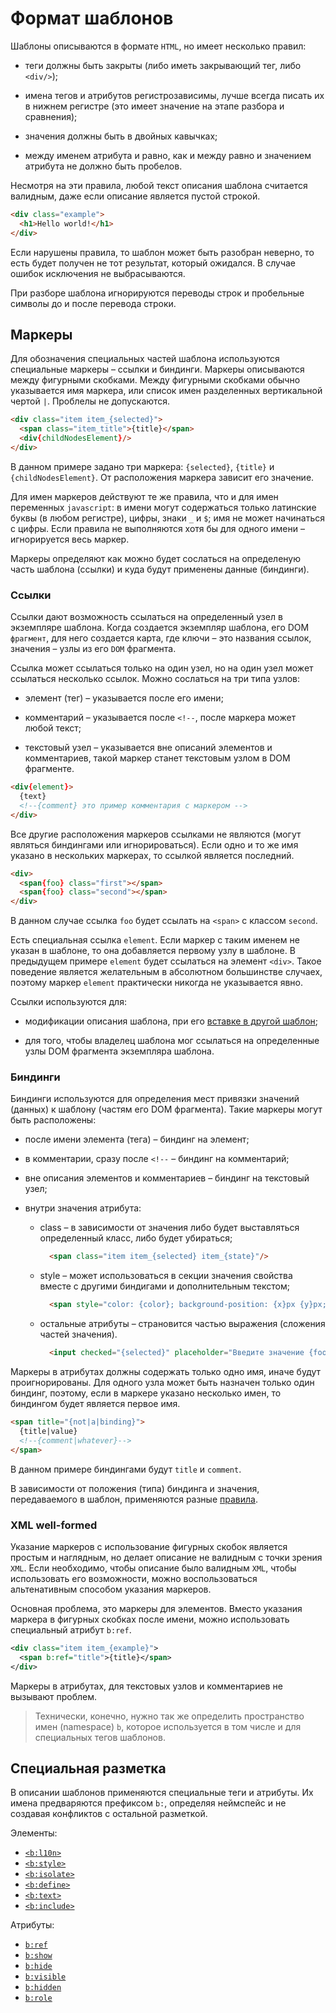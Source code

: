 # Формат шаблонов

Шаблоны описываются в формате `HTML`, но имеет несколько правил:

  * теги должны быть закрыты (либо иметь закрывающий тег, либо `<div/>`);

  * имена тегов и атрибутов регистрозависимы, лучше всегда писать их в нижнем регистре (это имеет значение на этапе разбора и сравнения);

  * значения должны быть в двойных кавычках;

  * между именем атрибута и равно, как и между равно и значением атрибута не должно быть пробелов.

Несмотря на эти правила, любой текст описания шаблона считается валидным, даже если описание является пустой строкой.

```html
<div class="example">
  <h1>Hello world!</h1>
</div>
```

Если нарушены правила, то шаблон может быть разобран неверно, то есть будет получен не тот результат, который ожидался. В случае ошибок исключения не выбрасываются.

При разборе шаблона игнорируются переводы строк и пробельные символы до и после перевода строки.

## Маркеры

Для обозначения специальных частей шаблона используются специальные маркеры – ссылки и биндинги. Маркеры описываются между фигурными скобками. Между фигурными скобками обычно указывается имя маркера, или список имен разделенных вертикальной чертой `|`. Проблелы не допускаются.

```html
<div class="item item_{selected}">
  <span class="item_title">{title}</span>
  <div{childNodesElement}/>
</div>
```
В данном примере задано три маркера: `{selected}`, `{title}` и `{childNodesElement}`. От расположения маркера зависит его значение.

Для имен маркеров действуют те же правила, что и для имен переменных `javascript`: в имени могут содержаться только латинские буквы (в любом регистре), цифры, знаки `_` и `$`; имя не может начинаться с цифры. Если правила не выполняются хотя бы для одного имени – игнорируется весь маркер.

Маркеры определяют как можно будет сослаться на определеную часть шаблона (ссылки) и куда будут применены данные (биндинги).

### Ссылки

Ссылки дают возможность ссылаться на определенный узел в экземпляре шаблона. Когда создается экземпляр шаблона, его DOM `фрагмент`, для него создается карта, где ключи – это названия ссылок, значения – узлы из его `DOM` фрагмента.

Ссылка может ссылаться только на один узел, но на один узел может ссылаться несколько ссылок. Можно сослаться на три типа узлов:

  * элемент (тег) – указывается после его имени;

  * комментарий – указывается после `<!--`, после маркера может любой текст;

  * текстовый узел – указывается вне описаний элементов и комментариев, такой маркер станет текстовым узлом в DOM фрагменте.

```html
<div{element}>
  {text}
  <!--{comment} это пример комментария с маркером -->
</div>
```

Все другие расположения маркеров ссылками не являются (могут являться биндингами или игнорироваться). Если одно и то же имя указано в нескольких маркерах, то ссылкой является последний.

```html
<div>
  <span{foo} class="first"></span>
  <span{foo} class="second"></span>
</div>
```

В данном случае ссылка `foo` будет ссылать на `<span>` с классом `second`.

Есть специальная ссылка `element`. Если маркер с таким именем не указан в шаблоне, то она добавляется первому узлу в шаблоне. В предыдущем примере `element` будет ссылаться на элемент `<div>`. Такое поведение является желательным в абсолютном большинстве случаех, поэтому маркер `element` практически никогда не указывается явно.

Ссылки используются для:

  * модификации описания шаблона, при его [вставке в другой шаблон](#binclude);

  * для того, чтобы владелец шаблона мог ссылаться на определенные узлы DOM фрагмента экземпляра шаблона.

### Биндинги

Биндинги используются для определения мест привязки значений (данных) к шаблону (частям его DOM фрагмента). Такие маркеры могут быть расположены:

  * после имени элемента (тега) – биндинг на элемент;

  * в комментарии, сразу после `<!--` – биндинг на комментарий;

  * вне описания элементов и комментариев – биндинг на текстовый узел;

  * внутри значения атрибута:

      * class – в зависимости от значения либо будет выставляться определенный класс, либо будет убираться;

        ```html
          <span class="item item_{selected} item_{state}"/>
        ```

      * style – может использоваться в секции значения свойства вместе с другими биндигами и дополнительным текстом;

        ```html
          <span style="color: {color}; background-position: {x}px {y}px; width: {progress}%"/>
        ```

      * остальные атрибуты – страновится частью выражения (сложения частей значения).

        ```html
          <input checked="{selected}" placeholder="Введите значение {foo} или {bar}"/>
        ```

Маркеры в атрибутах должны содержать только одно имя, иначе будут проигнорированы. Для одного узла может быть назначен только один биндинг, поэтому, если в маркере указано несколько имен, то биндингом будет является первое имя.

```html
<span title="{not|a|binding}">
  {title|value}
  <!--{comment|whatever}-->
</span>
```

В данном примере биндингами будут `title` и `comment`.

В зависимости от положения (типа) биндинга и значения, передаваемого в шаблон, применяются разные [правила](basis.template_bindings.md).

### XML well-formed

Указание маркеров с использование фигурных скобок является простым и наглядным, но делает описание не валидным с точки зрения `XML`. Если необходимо, чтобы описание было валидным `XML`, чтобы использовать его возможности, можно воспользоваться альтенативным способом указания маркеров.

Основная проблема, это маркеры для элементов. Вместо указания маркера в фигурных скобках после имени, можно использовать специальный атрибут `b:ref`.

```xml
<div class="item item_{example}">
  <span b:ref="title">{title}</span>
</div>
```

Маркеры в атрибутах, для текстовых узлов и комментариев не вызывают проблем.

> Технически, конечно, нужно так же определить пространство имен (namespace) `b`, которое используется в том числе и для специальных тегов шаблонов.

## Специальная разметка

В описании шаблонов применяются специальные теги и атрибуты. Их имена предваряются префиксом `b:`, определяя неймспейс и не создавая конфликтов с остальной разметкой.

Элементы:

* [`<b:l10n>`](template/b-l10n.md)
* [`<b:style>`](template/b-style.md)
* [`<b:isolate>`](template/b-isolate.md)
* [`<b:define>`](template/b-define.md)
* [`<b:text>`](template/b-text.md)
* [`<b:include>`](template/b-include.md)

Атрибуты:

* [`b:ref`](template/attribute.md#bref)
* [`b:show`](template/attribute.md#bshow)
* [`b:hide`](template/attribute.md#bhide)
* [`b:visible`](template/attribute.md#bvisible)
* [`b:hidden`](template/attribute.md#bhidden)
* [`b:role`](template/attribute.md#brole)
